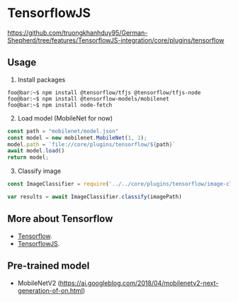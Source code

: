 # TensorflowJS
https://github.com/truongkhanhduy95/German-Shepherd/tree/features/TensorflowJS-integration/core/plugins/tensorflow

## Usage

1) Install packages

```console
foo@bar:~$ npm install @tensorflow/tfjs @tensorflow/tfjs-node
foo@bar:~$ npm install @tensorflow-models/mobilenet
foo@bar:~$ npm install node-fetch
```

2) Load model (MobileNet for now)

```javascript
const path = "mobilenet/model.json"
const model = new mobilenet.MobileNet(1, 1);
model.path = `file://core/plugins/tensorflow/${path}`
await model.load()
return model;
```

3) Classify image

```javascript
const ImageClassifier = require('../../core/plugins/tensorflow/image-classifier')

var results = await ImageClassifier.classify(imagePath)
```

## More about Tensorflow
  * [Tensorflow](https://www.tensorflow.org/).
  * [TensorflowJS](https://js.tensorflow.org/).

## Pre-trained model
  * MobileNetV2 (https://ai.googleblog.com/2018/04/mobilenetv2-next-generation-of-on.html)

